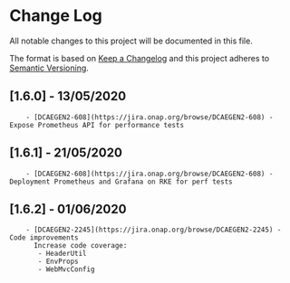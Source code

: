 # Change Log
All notable changes to this project will be documented in this file.

The format is based on [Keep a Changelog](http://keepachangelog.com/)
and this project adheres to [Semantic Versioning](http://semver.org/).

## [1.6.0] - 13/05/2020
        - [DCAEGEN2-608](https://jira.onap.org/browse/DCAEGEN2-608) - Expose Prometheus API for performance tests
## [1.6.1] - 21/05/2020
        - [DCAEGEN2-608](https://jira.onap.org/browse/DCAEGEN2-608) - Deployment Prometheus and Grafana on RKE for perf tests
## [1.6.2] - 01/06/2020
        - [DCAEGEN2-2245](https://jira.onap.org/browse/DCAEGEN2-2245) - Code improvements 
          Increase code coverage:
           - HeaderUtil
           - EnvProps
           - WebMvcConfig 
